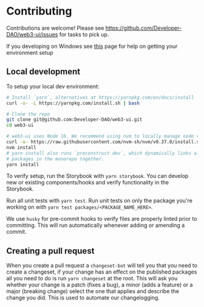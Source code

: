 # Contributing
Contributions are welcome! Please see https://github.com/Developer-DAO/web3-ui/issues for tasks to pick up.

If you developing on Windows see [this](/CONTRIBUTING_ON_WINDOWS.md) page for help on getting your environment setup

## Local development

To setup your local dev environment:
```sh
# Install `yarn`, alternatives at https://yarnpkg.com/en/docs/install
curl -o- -L https://yarnpkg.com/install.sh | bash

# Clone the repo
git clone git@github.com:Developer-DAO/web3-ui.git
cd web3-ui

# web3-ui uses Node 16. We recommend using nvm to locally manage node versions.
curl -o- https://raw.githubusercontent.com/nvm-sh/nvm/v0.37.0/install.sh | bash
nvm install
# yarn install also runs `preconstruct dev`, which dynamically links all
# packages in the monorepo together.
yarn install
```

To verify setup, run the Storybook with  `yarn storybook`. You can develop new or existing components/hooks and verify functionality in the Storybook.

Run all unit tests with `yarn test`. Run unit tests on only the package you're working on with `yarn test packages/<PACKAGE_NAME_HERE>`.

We use `husky` for pre-commit hooks to verify files are properly linted prior to committing. This will run automatically whenever adding or amending a commit.

## Creating a pull request

When you create a pull request a `changeset-bot` will tell you that you need to create a changeset, if your change has an effect on the published packages
all you need to do is run `yarn changeset` at the root. This will ask you whether your change is a patch (fixes a bug), a minor (adds a feature) or a major (breaking change)
select the one that applies and describe the change you did. This is used to automate our changelogging.
